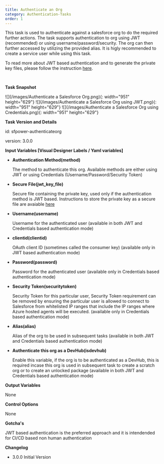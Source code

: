 ```yaml
---
title: Authenticate an Org
category: Authentication-Tasks
order: 1
---
```


This task is used to authenticate against a salesforce org to do the required further actions. The task supports authentication to org using JWT (recommended) or using username/password/security. The org can then further accessed by utilizing the provided alias. It is higly recommended to create a service user while using this task.

To read more about JWT based authentication and to generate the private key files, please follow the instruction&nbsp;[here](https://developer.salesforce.com/docs/atlas.en-us.sfdx_dev.meta/sfdx_dev/sfdx_dev_auth_jwt_flow.htm).

&nbsp;

**Task Snapshot**

![](/images/Authenticate a Salesforce Org.png){: width="951" height="629"}
![](/images/Authenticate a Salesforce Org using JWT.png){: width="951" height="629"}
![](/images/Authenticate a Salesforce Org using Credentials.png){: width="951" height="629"}

**Task Version and Details**

id: sfpower-authenticateorg

version: 3.0.0

**Input Variables [Visual Designer Labels / Yaml variables]**


- **Authentication Method(method)**

   The method to authenticate this org. Available methods are either using JWT or using Credentials (Username/Password/Security Token)


- **Secure File(jwt_key_file)**

   Secure file containing the private key, used only if the authentication method is JWT based. Instructions to store the private key as a secure file are avaiable [here](https://docs.microsoft.com/en-us/azure/devops/pipelines/library/secure-files?view=azure-devops)

- **Username(username)**

   Username for the authenticated user (available in both JWT and Credentials based authentication mode)


- **clientid(clientid)**

  OAuth client ID (sometimes called the consumer key) (available only in  JWT  based authentication mode)

- **Password(password)**

   Password for the authenticated user (available only in Credentials based authentication mode)

- **Security Token(securitytoken)**

   Security Token for this particular user, Security Token requirement can be removed by ensuring the particular user  is allowed to connect to Salesforce from whitelisted IP ranges that include the IP ranges where Azure hosted agents will be executed. (available only in Credentials based authentication mode)

- **Alias(alias)**

   Alias of the org to be used in subsequent tasks (available in both JWT and Credentials based authentication mode)


- **Authenticate this org as a DevHub(isdevhub)**

  Enable this variable, if the org is to be authenticated as a DevHub, this is required incase this org is used in subsequent task to create a scratch org or to create an unlocked package (available in both JWT and Credentials based authentication mode)




**Output Variables**

None

**Control Options**

None

**Gotcha's**

JWT based authentication is the preferred approach and it is intendended for CI/CD based non human authentication

**Changelog**

- 3.0.0  Initial Version 

